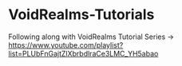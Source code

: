 # VoidRealms-Tutorials
Following along with VoidRealms Tutorial Series -> https://www.youtube.com/playlist?list=PLUbFnGajtZlXbrbdlraCe3LMC_YH5abao
